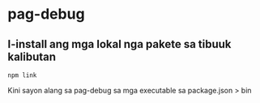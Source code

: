 # pag-debug

## I-install ang mga lokal nga pakete sa tibuuk kalibutan

`npm link`

Kini sayon ​​alang sa pag-debug sa mga executable sa package.json > bin